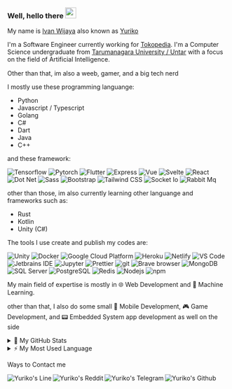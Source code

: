 ### Well, hello there <img src="https://media.giphy.com/media/hvRJCLFzcasrR4ia7z/giphy.gif" width="25px">

My name is [Ivan Wijaya](https://github.com/Ivan-Wij) also known as [Yuriko](https://github.com/yuriko192)

I'm a Software Engineer currently working for [Tokopedia](https://github.com/tokopedia). I'm a Computer Science undergraduate from [Tarumanagara University / Untar](http://untar.ac.id/) with a focus on the field of Artificial Intelligence.

Other than that, im also a weeb, gamer, and a big tech nerd <img src="https://emojis.slackmojis.com/emojis/images/1531849430/4246/blob-sunglasses.gif?1531849430" width="15"/>

I mostly use these programming languange:

-   Python
-   Javascript / Typescript
-   Golang
-   C#
-   Dart
-   Java
-   C++

and these framework:

<p>
    <img alt="Tensorflow" src="https://img.shields.io/badge/-Tensorflow-FF6F00?style=flat-square&logo=Tensorflow&logoColor=white" />
    <img alt="Pytorch" src="https://img.shields.io/badge/-Pytorch-EE4C2C?style=flat-square&logo=Pytorch&logoColor=white" />
    <img alt="Flutter" src="https://img.shields.io/badge/-Flutter-02569B?style=flat-square&logo=Flutter&logoColor=white" />
    <img alt="Express" src="https://img.shields.io/badge/-Express-CB3837?style=flat-square&logo=npm&logoColor=white" />
    <img alt="Vue" src="https://img.shields.io/badge/-Vue-4FC08D?style=flat-square&logo=vue.js&logoColor=white" />
    <img alt="Svelte" src="https://img.shields.io/badge/-Svelte-FF3E00?style=flat-square&logo=svelte&logoColor=white" />
    <img alt="React" src="https://img.shields.io/badge/-React-61DAFB?style=flat-square&logo=React&logoColor=black" />
    <img alt="Dot Net" src="https://img.shields.io/badge/-.NET-512BD4?style=flat-square&logo=.Net&logoColor=white" />
    <img alt="Sass" src="https://img.shields.io/badge/-Sass-CC6699?style=flat-square&logo=sass&logoColor=white" />
    <img alt="Bootstrap" src="https://img.shields.io/badge/-Bootstrap-563D7C?style=flat-square&logo=bootstrap&logoColor=white" />
    <img alt="Tailwind CSS" src="https://img.shields.io/badge/-Tailwind_CSS-06B6D4?style=flat-square&logo=TailwindCSS&logoColor=white" />
    <img alt="Socket Io" src="https://img.shields.io/badge/-Socket.io-101010?style=flat-square&logo=socket.io&logoColor=white" />  
    <img alt="Rabbit Mq" src="https://img.shields.io/badge/-RabbitMq-FF6600?style=flat-square&logo=RabbitMq&logoColor=white" />
</p>

other than those, im also currently learning other languange and frameworks such as:

-   Rust
-   Kotlin
-   Unity (C#)

The tools I use create and publish my codes are:

<p>
    <img alt="Unity" src="https://img.shields.io/badge/-Unity-FFFFFF?style=flat-square&logo=Unity&logoColor=black" />
    <img alt="Docker" src="https://img.shields.io/badge/-Docker-46a2f1?style=flat-square&logo=docker&logoColor=white" />
    <img alt="Google Cloud Platform" src="https://img.shields.io/badge/-Google_Cloud_Platform-1a73e8?style=flat-square&logo=google-cloud&logoColor=white" />
    <img alt="Heroku" src="https://img.shields.io/badge/-Heroku-430098?style=flat-square&logo=heroku&logoColor=white" />
    <img alt="Netlify" src="https://img.shields.io/badge/-Netlify-00C7B7?style=flat-square&logo=Netlify&logoColor=white" />
    <img alt="VS Code" src="https://img.shields.io/badge/-Visual_Studio_Code-007ACC?style=flat-square&logo=visual-studio-code&logoColor=white" />
    <img alt="Jetbrains IDE" src="https://img.shields.io/badge/-Jetbrains_IDE-000000?style=flat-square&logo=jetBrains&logoColor=white" />
    <img alt="Jupyter" src="https://img.shields.io/badge/-Jupyter-F37626?style=flat-square&logo=Jupyter&logoColor=white" />
    <img alt="Prettier" src="https://img.shields.io/badge/-Prettier-F7B93E?style=flat-square&logo=prettier&logoColor=white" />
    <img alt="git" src="https://img.shields.io/badge/-Git-F05032?style=flat-square&logo=git&logoColor=white" />
    <img alt="Brave browser" src="https://img.shields.io/badge/-Brave_Browser-FB542B?style=flat-square&logo=brave&logoColor=white" />
    <img alt="MongoDB" src="https://img.shields.io/badge/-MongoDB-13aa52?style=flat-square&logo=mongodb&logoColor=white" />
    <img alt="SQL Server" src="https://img.shields.io/badge/-SQL_Server-CC2927?style=flat-square&logo=MicrosoftSqlServer&logoColor=white" />
    <img alt="PostgreSQL" src="https://img.shields.io/badge/-PostgreSQL-4169E1?style=flat-square&logo=PostgreSQL&logoColor=white" />
    <img alt="Redis" src="https://img.shields.io/badge/-Redis-DC382D?style=flat-square&logo=Redis&logoColor=white" />
    <img alt="Nodejs" src="https://img.shields.io/badge/-Nodejs-43853d?style=flat-square&logo=Node.js&logoColor=white" />
    <img alt="npm" src="https://img.shields.io/badge/-NPM-CB3837?style=flat-square&logo=npm&logoColor=white" />
</p>

My main field of expertise is mostly in 🌐 Web Development and 👾 Machine Learning.

other than that, I also do some small 📱 Mobile Development, 🎮 Game Development, and 📟 Embedded System app development as well on the side

<details>
<summary>🌠 My GitHub Stats</summary>

<p align="center"> <img src="https://github-readme-stats.vercel.app/api?username=yuriko192&show_icons=true" alt="Yuriko's Github stats" />
</details>

<details>
<summary>⚡ My Most Used Language</summary>

<p align="center"> <img src="https://github-readme-stats.vercel.app/api/top-langs/?username=yuriko192" alt="Yuriko's Most Used Lang" />
</details>

Ways to Contact me

<a href="https://line.me/ti/p/ivan9826">
  <img align="left" alt="Yuriko's Line" src="https://img.shields.io/badge/Line-00C300?style=flat&logo=Line&logoColor=white" />
</a>
<a href="https://www.reddit.com/user/yuriko192/">
  <img align="left" alt="Yuriko's Reddit" src="https://img.shields.io/badge/Reddit-FF4500?style=flat&logo=Reddit&logoColor=white" />
</a>
<a href="https://t.me/yuriko192">
  <img align="left" alt="Yuriko's Telegram" src="https://img.shields.io/badge/Telegram-26A5E4?style=flat&logo=Telegram&logoColor=white" />
</a>
<a href="https://github.com/yuriko192">
  <img align="left" alt="Yuriko's Github" src="https://img.shields.io/badge/Github-181717?style=flat&logo=Github&logoColor=white" />
</a>
